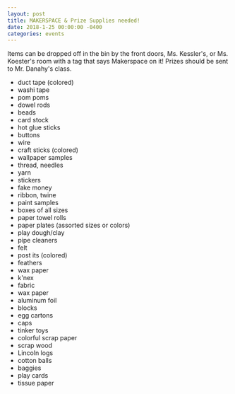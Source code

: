 ```yaml
---
layout: post
title: MAKERSPACE & Prize Supplies needed!
date: 2018-1-25 00:00:00 -0400
categories: events
---
```

Items can be dropped off in the bin by the front doors, Ms. Kessler's, or Ms. Koester's room with a tag that says Makerspace on it! Prizes should be sent to Mr. Danahy's class.

* duct tape (colored)
* washi tape
* pom poms
* dowel rods
* beads
* card stock
* hot glue sticks
* buttons
* wire
* craft sticks (colored)
* wallpaper samples
* thread, needles
* yarn
* stickers
* fake money     
* ribbon, twine
* paint samples
* boxes of all sizes
* paper towel rolls
* paper plates (assorted sizes or colors)
* play dough/clay
* pipe cleaners
* felt
* post its (colored)
* feathers
* wax paper
* k'nex
* fabric
* wax paper
* aluminum foil
* blocks
* egg cartons
* caps
* tinker toys
* colorful scrap paper
* scrap wood
* Lincoln logs
* cotton balls
* baggies
* play cards
* tissue paper
